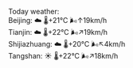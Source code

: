 Today weather:  
Beijing: ☁️   🌡️+21°C 🌬️↑19km/h  
Tianjin: ☁️   🌡️+22°C 🌬️↗19km/h  
Shijiazhuang: ☁️   🌡️+20°C 🌬️↖4km/h  
Tangshan: ☀️   🌡️+22°C 🌬️↗18km/h  
